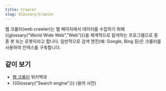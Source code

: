 ```yaml
---
title: Crawler
slug: Glossary/Crawler
---
```


웹 크롤러(web crawler)는 웹 페이지에서 데이터를 수집하기 위해 {{glossary("World Wide Web","Web")}}을 체계적으로 탐색하는 프로그램으로 종종 봇 또는 로봇이라고 합니다. 일반적으로 검색 엔진(예: Google, Bing 등)은 크롤러를 사용하여 인덱스를 구축합니다.

## 같이 보기

- [웹 크롤러](https://ko.wikipedia.org/wiki/%EC%9B%B9_%ED%81%AC%EB%A1%A4%EB%9F%AC) 위키백과
- {{Glossary("Search engine")}} (용어 사전)

